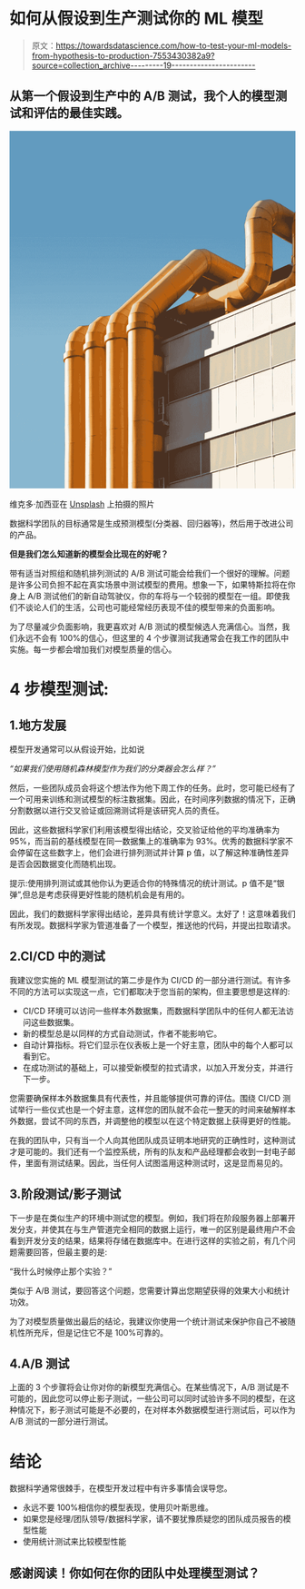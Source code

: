 # 如何从假设到生产测试你的 ML 模型

> 原文：<https://towardsdatascience.com/how-to-test-your-ml-models-from-hypothesis-to-production-7553430382a9?source=collection_archive---------19----------------------->

## 从第一个假设到生产中的 A/B 测试，我个人的模型测试和评估的最佳实践。

![](img/8593d96de3fa46d6e33bd7180e149ebb.png)

维克多·加西亚在 [Unsplash](https://unsplash.com/s/photos/pipeline?utm_source=unsplash&utm_medium=referral&utm_content=creditCopyText) 上拍摄的照片

数据科学团队的目标通常是生成预测模型(分类器、回归器等)，然后用于改进公司的产品。

**但是我们怎么知道新的模型会比现在的好呢？**

带有适当对照组和随机排列测试的 A/B 测试可能会给我们一个很好的理解。问题是许多公司负担不起在真实场景中测试模型的费用。想象一下，如果特斯拉将在你身上 A/B 测试他们的新自动驾驶仪，你的车将与一个较弱的模型在一组。即使我们不谈论人们的生活，公司也可能经常经历表现不佳的模型带来的负面影响。

为了尽量减少负面影响，我更喜欢对 A/B 测试的模型候选人充满信心。当然，我们永远不会有 100%的信心，但这里的 4 个步骤测试我通常会在我工作的团队中实施。每一步都会增加我们对模型质量的信心。

# 4 步模型测试:

## 1.地方发展

模型开发通常可以从假设开始，比如说

*“如果我们使用随机森林模型作为我们的分类器会怎么样？”*

然后，一些团队成员会将这个想法作为他下周工作的任务。此时，您可能已经有了一个可用来训练和测试模型的标注数据集。因此，在时间序列数据的情况下，正确分割数据以进行交叉验证或回溯测试将是该研究人员的责任。

因此，这些数据科学家们利用该模型得出结论，交叉验证给他的平均准确率为 95%，而当前的基线模型在同一数据集上的准确率为 93%。优秀的数据科学家不会停留在这些数字上，他们会进行排列测试并计算 p 值，以了解这种准确性差异是否会因数据变化而随机出现。

提示:使用排列测试或其他你认为更适合你的特殊情况的统计测试。p 值不是“银弹”,但总是考虑获得更好性能的随机机会是有用的。

因此，我们的数据科学家得出结论，差异具有统计学意义。太好了！这意味着我们有所发现。数据科学家为管道准备了一个模型，推送他的代码，并提出拉取请求。

## 2.CI/CD 中的测试

我建议您实施的 ML 模型测试的第二步是作为 CI/CD 的一部分进行测试。有许多不同的方法可以实现这一点，它们都取决于您当前的架构，但主要思想是这样的:

*   CI/CD 环境可以访问一些样本外数据集，而数据科学团队中的任何人都无法访问这些数据集。
*   新的模型总是以同样的方式自动测试，作者不能影响它。
*   自动计算指标。将它们显示在仪表板上是一个好主意，团队中的每个人都可以看到它。
*   在成功测试的基础上，可以接受新模型的拉式请求，以加入开发分支，并进行下一步。

您需要确保样本外数据集具有代表性，并且能够提供可靠的评估。围绕 CI/CD 测试举行一些仪式也是一个好主意，这样您的团队就不会花一整天的时间来破解样本外数据，尝试不同的东西，并调整他的模型以在这个特定数据上获得更好的性能。

在我的团队中，只有当一个人向其他团队成员证明本地研究的正确性时，这种测试才是可能的。我们还有一个监控系统，所有的队友和产品经理都会收到一封电子邮件，里面有测试结果。因此，当任何人试图滥用这种测试时，这是显而易见的。

## 3.阶段测试/影子测试

下一步是在类似生产的环境中测试您的模型。例如，我们将在阶段服务器上部署开发分支，并使其在与生产管道完全相同的数据上运行，唯一的区别是最终用户不会看到开发分支的结果，结果将存储在数据库中。在进行这样的实验之前，有几个问题需要回答，但最主要的是:

“我什么时候停止那个实验？”

类似于 A/B 测试，要回答这个问题，您需要计算出您期望获得的效果大小和统计功效。

为了对模型质量做出最后的结论，我建议你使用一个统计测试来保护你自己不被随机性所充斥，但是记住它不是 100%可靠的。

## 4.A/B 测试

上面的 3 个步骤将会让你对你的新模型充满信心。在某些情况下，A/B 测试是不可能的，因此您可以停止影子测试，一些公司可以同时试验许多不同的模型，在这种情况下，影子测试可能是不必要的，在对样本外数据模型进行测试后，可以作为 A/B 测试的一部分进行测试。

# 结论

数据科学通常很棘手，在模型开发过程中有许多事情会误导您。

*   永远不要 100%相信你的模型表现，使用贝叶斯思维。
*   如果您是经理/团队领导/数据科学家，请不要犹豫质疑您的团队成员报告的模型性能
*   使用统计测试来比较模型性能

## 感谢阅读！你如何在你的团队中处理模型测试？